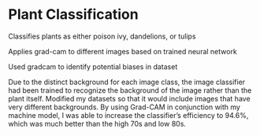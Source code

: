 # Plant Classification

Classifies plants as either poison ivy, dandelions, or tulips

Applies grad-cam to different images based on trained neural network

Used gradcam to identify potential biases in dataset

Due to the distinct background for each image class, the image classifier had been trained to recognize the background of the image rather than the plant itself. Modified my datasets so that it would include images that have very different backgrounds. By using Grad-CAM in conjunction with my machine model, I was able to increase the classifier’s efficiency to 94.6%, which was much better than the high 70s and low 80s. 
